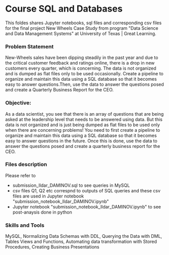 # Course SQL and Databases 
This foldes shares Jupyter notebooks, sql files and corresponding csv files for the final project New Wheels Case Study from program "Data Science and Data Management Systems" at University of Texas | Great Learning. 



### Problem Statement
New-Wheels sales have been dipping steadily in the past year and due to the critical customer feedback and ratings online, there is a drop in new customers every quarter, which is concerning. The data is not organized and is dumped as flat files only to be used occasionally. Create a pipeline to organize and maintain this data using a SQL database so that it becomes easy to answer questions.Then, use the data to answer the questions posed and create a Quarterly Business Report for the CEO.

### Objective:
As a data scientist, you see that there is an array of questions that are being asked at the leadership level that needs to be answered using data. But this data is not organized and is just being dumped as flat files to be used only when there are concerning problems! You need to first create a pipeline to organize and maintain this data using a SQL database so that it becomes easy to answer questions in the future. Once this is done, use the data to answer the questions posed and create a quarterly business report for the CEO. 

### Files description 
Please refer to
- submission_Ildar_DAMINOV.sql to see queries in MySQL
- csv files Q1, Q2 etc correspnd to outputs of SQL queries and these csv files are used in Jupyter notebook "submission_notebook_Ildar_DAMINOV.ipynb" 
- Jupyter notebook "submission_notebook_Ildar_DAMINOV.ipynb" to see post-anaysis done in python

### Skills and Tools
MySQL, Normalizing Data Schemas with DDL, Querying the Data with DML, Tables Views and Functions, Automating data transformation with Stored Procedures, Creating Business Presentations
